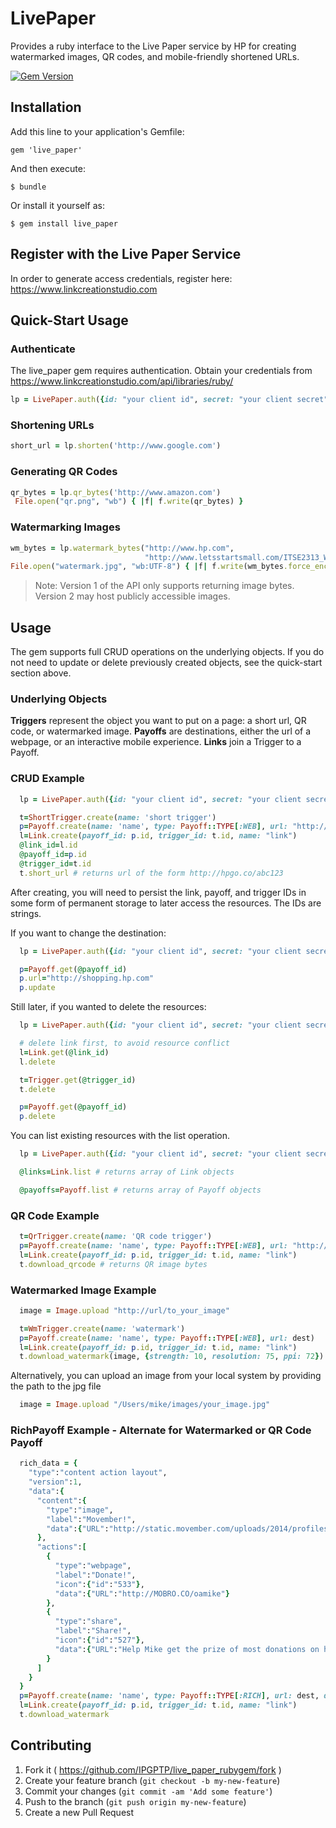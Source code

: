 # LivePaper

Provides a ruby interface to the Live Paper service by HP for creating watermarked images, QR codes, and mobile-friendly shortened URLs.

[![Gem Version](https://badge.fury.io/rb/live_paper.svg)](http://badge.fury.io/rb/live_paper)


## Installation

Add this line to your application's Gemfile:

    gem 'live_paper'

And then execute:

    $ bundle

Or install it yourself as:

    $ gem install live_paper

## Register with the Live Paper Service

In order to generate access credentials, register here:  https://www.linkcreationstudio.com

## Quick-Start Usage

### Authenticate

The live_paper gem requires authentication. Obtain your credentials from https://www.linkcreationstudio.com/api/libraries/ruby/

```ruby
lp = LivePaper.auth({id: "your client id", secret: "your client secret"})
```


### Shortening URLs

```ruby
short_url = lp.shorten('http://www.google.com')
```


### Generating QR Codes

```ruby
qr_bytes = lp.qr_bytes('http://www.amazon.com')
 File.open("qr.png", "wb") { |f| f.write(qr_bytes) }
```

### Watermarking Images

```ruby
wm_bytes = lp.watermark_bytes("http://www.hp.com",
                              "http://www.letsstartsmall.com/ITSE2313_WebAuthoring/images/unit3/jpg_example1.jpg")
File.open("watermark.jpg", "wb:UTF-8") { |f| f.write(wm_bytes.force_encoding("UTF-8")) }
```

> Note: Version 1 of the API only supports returning image bytes. Version 2 may host publicly accessible images.

## Usage

The gem supports full CRUD operations on the underlying objects. If you do not need to update or
delete previously created objects, see the quick-start section above.

### Underlying Objects

**Triggers** represent the object you want to put on a page: a short url, QR code, or watermarked image.
**Payoffs** are destinations, either the url of a webpage, or an interactive mobile experience.
**Links** join a Trigger to a Payoff.

### CRUD Example

```ruby
  lp = LivePaper.auth({id: "your client id", secret: "your client secret"})

  t=ShortTrigger.create(name: 'short trigger')
  p=Payoff.create(name: 'name', type: Payoff::TYPE[:WEB], url: "http://www.hp.com")
  l=Link.create(payoff_id: p.id, trigger_id: t.id, name: "link")
  @link_id=l.id
  @payoff_id=p.id
  @trigger_id=t.id
  t.short_url # returns url of the form http://hpgo.co/abc123
```

After creating, you will need to persist the link, payoff, and trigger IDs in some form of
permanent storage to later access the resources. The IDs are strings.

If you want to change the destination:

```ruby
  lp = LivePaper.auth({id: "your client id", secret: "your client secret"})

  p=Payoff.get(@payoff_id)
  p.url="http://shopping.hp.com"
  p.update
```

Still later, if you wanted to delete the resources:

```ruby
  lp = LivePaper.auth({id: "your client id", secret: "your client secret"})

  # delete link first, to avoid resource conflict
  l=Link.get(@link_id)
  l.delete

  t=Trigger.get(@trigger_id)
  t.delete

  p=Payoff.get(@payoff_id)
  p.delete
```

You can list existing resources with the list operation.

```ruby
  lp = LivePaper.auth({id: "your client id", secret: "your client secret"})

  @links=Link.list # returns array of Link objects

  @payoffs=Payoff.list # returns array of Payoff objects
```

### QR Code Example

```ruby
  t=QrTrigger.create(name: 'QR code trigger')
  p=Payoff.create(name: 'name', type: Payoff::TYPE[:WEB], url: "http://www.hp.com")
  l=Link.create(payoff_id: p.id, trigger_id: t.id, name: "link")
  t.download_qrcode # returns QR image bytes
```

### Watermarked Image Example

```ruby
  image = Image.upload "http://url/to_your_image"

  t=WmTrigger.create(name: 'watermark')
  p=Payoff.create(name: 'name', type: Payoff::TYPE[:WEB], url: dest)
  l=Link.create(payoff_id: p.id, trigger_id: t.id, name: "link")
  t.download_watermark(image, {strength: 10, resolution: 75, ppi: 72})
```

Alternatively, you can upload an image from your local system by providing the path to the jpg file

```ruby
  image = Image.upload "/Users/mike/images/your_image.jpg"
```

### RichPayoff Example - Alternate for Watermarked or QR Code Payoff

```ruby
  rich_data = {
    "type":"content action layout",
    "version":1,
    "data":{
      "content":{
        "type":"image",
        "label":"Movember!",
        "data":{"URL":"http://static.movember.com/uploads/2014/profiles/ef4/ef48a53fb031669fe86e741164d56972-546b9b5c56e15-hero.jpg"}
      },
      "actions":[
        {
          "type":"webpage",
          "label":"Donate!",
          "icon":{"id":"533"},
          "data":{"URL":"http://MOBRO.CO/oamike"}
        },
        {
          "type":"share",
          "label":"Share!",
          "icon":{"id":"527"},
          "data":{"URL":"Help Mike get the prize of most donations on his team! MOBRO.CO/oamike"}
        }
      ]
    }
  }
  p=Payoff.create(name: 'name', type: Payoff::TYPE[:RICH], url: dest, data: rich_data)
  l=Link.create(payoff_id: p.id, trigger_id: t.id, name: "link")
  t.download_watermark
```

## Contributing

1. Fork it ( https://github.com/IPGPTP/live_paper_rubygem/fork )
2. Create your feature branch (`git checkout -b my-new-feature`)
3. Commit your changes (`git commit -am 'Add some feature'`)
4. Push to the branch (`git push origin my-new-feature`)
5. Create a new Pull Request
